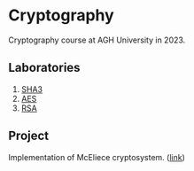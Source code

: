 # Cryptography

Cryptography course at AGH University in 2023.

## Laboratories

1. [SHA3](labs/Kryptografia_1.ipynb)
2. [AES](labs/Kryptografia_2.ipynb)
3. [RSA](labs/Kryptografia_3.ipynb)

## Project

Implementation of McEliece cryptosystem. ([link](classic-mceliece))
